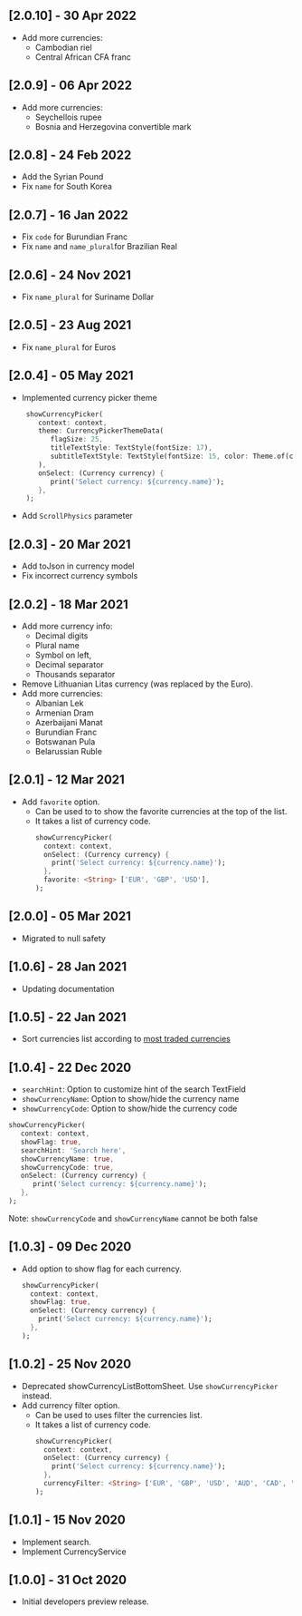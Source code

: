 ## [2.0.10] - 30 Apr 2022
* Add more currencies:
  - Cambodian riel
  - Central African CFA franc

## [2.0.9] - 06 Apr 2022
* Add more currencies:
  - Seychellois rupee
  - Bosnia and Herzegovina convertible mark

## [2.0.8] - 24 Feb 2022
* Add the Syrian Pound 
* Fix `name` for South Korea

## [2.0.7] - 16 Jan 2022
* Fix `code` for Burundian Franc
* Fix `name` and  `name_plural`for Brazilian Real

## [2.0.6] - 24 Nov 2021
* Fix `name_plural` for Suriname Dollar

## [2.0.5] - 23 Aug 2021
* Fix `name_plural` for Euros

## [2.0.4] - 05 May 2021
* Implemented currency picker theme 
  ```Dart
   showCurrencyPicker(
      context: context,
      theme: CurrencyPickerThemeData(
         flagSize: 25,
         titleTextStyle: TextStyle(fontSize: 17),
         subtitleTextStyle: TextStyle(fontSize: 15, color: Theme.of(context).hintColor),
      ),
      onSelect: (Currency currency) {
         print('Select currency: ${currency.name}');
      },
   );
  ``` 
* Add `ScrollPhysics` parameter

## [2.0.3] - 20 Mar 2021
* Add toJson in currency model
* Fix incorrect currency symbols

## [2.0.2] - 18 Mar 2021

* Add more currency info:
  - Decimal digits 
  - Plural name
  - Symbol on left, 
  - Decimal separator
  - Thousands separator
* Remove Lithuanian Litas currency (was replaced by the Euro).
* Add more currencies:
  - Albanian Lek
  - Armenian Dram
  - Azerbaijani Manat
  - Burundian Franc
  - Botswanan Pula
  - Belarussian Ruble

## [2.0.1] - 12 Mar 2021

* Add `favorite` option.
  - Can be used to to show the favorite currencies at the top of the list.
  - It takes a list of currency code.
    ```Dart
    showCurrencyPicker(
      context: context,
      onSelect: (Currency currency) {
        print('Select currency: ${currency.name}');
      },
      favorite: <String> ['EUR', 'GBP', 'USD'],
    );
    ```
## [2.0.0] - 05 Mar 2021

 * Migrated to null safety
 
## [1.0.6] - 28 Jan 2021

 * Updating documentation
 
## [1.0.5] - 22 Jan 2021

 * Sort currencies list according to [most traded currencies](https://en.wikipedia.org/wiki/Template:Most_traded_currencies)

## [1.0.4] - 22 Dec 2020

 * `searchHint`: Option to customize hint of the search TextField
 * `showCurrencyName`: Option to show/hide the currency name
 * `showCurrencyCode`: Option to show/hide the currency code
```Dart
showCurrencyPicker(
   context: context,
   showFlag: true,
   searchHint: 'Search here',
   showCurrencyName: true,
   showCurrencyCode: true,
   onSelect: (Currency currency) {
      print('Select currency: ${currency.name}');
   },
);
```

Note: `showCurrencyCode` and `showCurrencyName` cannot be both false

## [1.0.3] - 09 Dec 2020

* Add option to show flag for each currency.
    ```Dart
    showCurrencyPicker(
      context: context,
      showFlag: true,
      onSelect: (Currency currency) {
        print('Select currency: ${currency.name}');
      },
    );
    ``` 

## [1.0.2] - 25 Nov 2020

* Deprecated showCurrencyListBottomSheet. Use `showCurrencyPicker` instead.
* Add currency filter option.
    - Can be used to uses filter the currencies list.
    - It takes a list of currency code.
      ```Dart
      showCurrencyPicker(
        context: context,
        onSelect: (Currency currency) {
          print('Select currency: ${currency.name}');
        },
        currencyFilter: <String> ['EUR', 'GBP', 'USD', 'AUD', 'CAD', 'JPY', 'HKD', 'CHF', 'SEK', 'ILS'],
      );
      ``` 

## [1.0.1] - 15 Nov 2020

* Implement search.
* Implement CurrencyService

## [1.0.0] - 31 Oct 2020

* Initial developers preview release.
